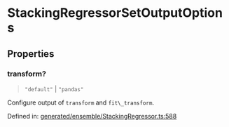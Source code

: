 # StackingRegressorSetOutputOptions

## Properties

### transform?

> `"default"` \| `"pandas"`

Configure output of `transform` and `fit\_transform`.

Defined in:  [generated/ensemble/StackingRegressor.ts:588](https://github.com/transitive-bullshit/scikit-learn-ts/blob/92ab806/packages/sklearn/src/generated/ensemble/StackingRegressor.ts#L588)

